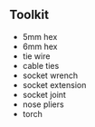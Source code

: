 Toolkit
-------

* 5mm hex
* 6mm hex
* tie wire
* cable ties
* socket wrench
* socket extension
* socket joint
* nose pliers
* torch

